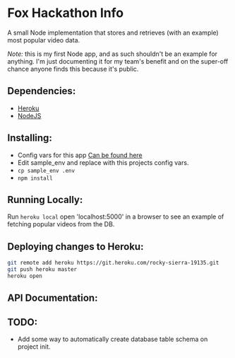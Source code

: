 # Fox Hackathon Info

A small Node implementation that stores and retrieves (with an example) most popular video data.

*Note:* this is my first Node app, and as such shouldn't be an example for anything. I'm just documenting it for my team's benefit and on the super-off chance anyone finds this because it's public.

## Dependencies:

* [Heroku](https://toolbelt.heroku.com/ "Heroku Toolkit")
* [NodeJS](https://nodejs.org/en/ "NodeJS")


## Installing:
* Config vars for this app [Can be found here](https://dashboard.heroku.com/apps/rocky-sierra-19135/settings)
* Edit sample_env and replace with this projects config vars.
* `cp sample_env .env`
* `npm install`

## Running Locally:
Run `heroku local`
open 'localhost:5000' in a browser to see an example of fetching popular videos from the DB.

## Deploying changes to Heroku:

``` bash
git remote add heroku https://git.heroku.com/rocky-sierra-19135.git
git push heroku master
heroku open
```

## API Documentation:

## TODO:
* Add some way to automatically create database table schema on project init.